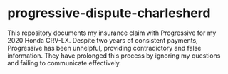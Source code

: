 # progressive-dispute-charlesherd
This repository documents my insurance claim with Progressive for my 2020 Honda CRV-LX. Despite two years of consistent payments, Progressive has been unhelpful, providing contradictory and false information. They have prolonged this process by ignoring my questions and failing to communicate effectively.
